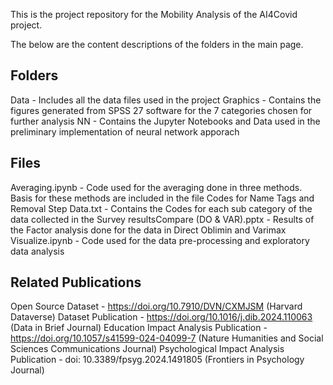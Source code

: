 This is the project repository for the Mobility Analysis of the AI4Covid project.

The below are the content descriptions of the folders in the main page. 

## Folders
Data - Includes all the data files used in the project
Graphics - Contains the figures generated from SPSS 27 software for the 7 categories chosen for further analysis
NN - Contains the Jupyter Notebooks and Data used in the preliminary implementation of neural network apporach 

## Files

Averaging.ipynb - Code used for the averaging done in three methods. Basis for these methods are included in the file
Codes for Name Tags and Removal Step Data.txt - Contains the Codes for each sub category of the data collected in the Survey
resultsCompare (DO & VAR).pptx - Results of the Factor analysis done for the data in Direct Oblimin and Varimax 
Visualize.ipynb - Code used for the data pre-processing and exploratory data analysis

## Related Publications

Open Source Dataset - https://doi.org/10.7910/DVN/CXMJSM (Harvard Dataverse)
Dataset Publication - https://doi.org/10.1016/j.dib.2024.110063 (Data in Brief Journal)
Education Impact Analysis Publication - https://doi.org/10.1057/s41599-024-04099-7 (Nature Humanities and Social Sciences Communications Journal)
Psychological Impact Analysis Publication - doi: 10.3389/fpsyg.2024.1491805 (Frontiers in Psychology Journal) 